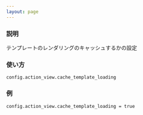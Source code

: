 ```yaml
---
layout: page
---
```

### 説明
テンプレートのレンダリングのキャッシュするかの設定

### 使い方
    config.action_view.cache_template_loading

### 例
    config.action_view.cache_template_loading = true